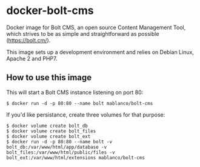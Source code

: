 # docker-bolt-cms
Docker image for Bolt CMS, an open source Content Management Tool, which strives to be as simple and straightforward as possible (<https://bolt.cm/>).

This image sets up a development environment and relies on Debian Linux, Apache 2 and PHP7.

## How to use this image

This will start a Bolt CMS instance listening on port 80:

```
$ docker run -d -p 80:80 --name bolt mablanco/bolt-cms
```

If you'd like persistance, create three volumes for that purpose:

```
$ docker volume create bolt_db
$ docker volume create bolt_files
$ docker volume create bolt_ext
$ docker run -d -p 80:80 --name bolt -v bolt_db:/var/www/html/app/database -v bolt_files:/var/www/html/public/files -v bolt_ext:/var/www/html/extensions mablanco/bolt-cms
```
